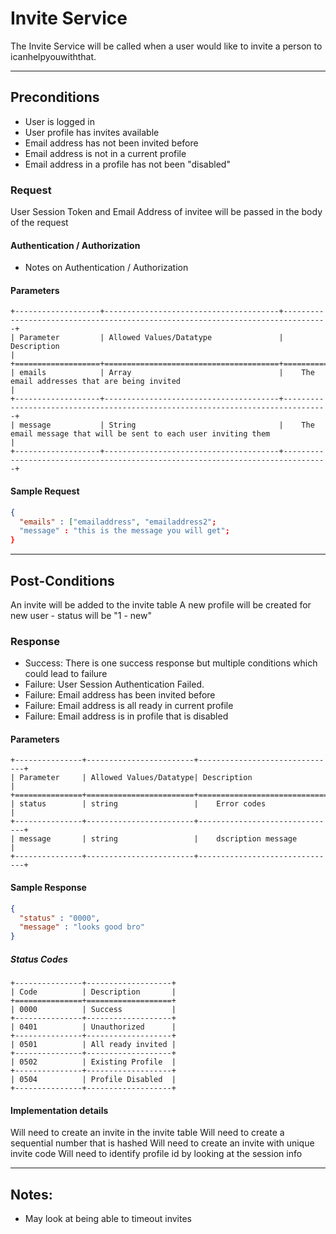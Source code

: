# Invite Service
The Invite Service will be called when a user would like to invite a person to icanhelpyouwiththat.

---
## Preconditions
 - User is logged in
 - User profile has invites available
 - Email address has not been invited before
 - Email address is not in a current profile
 - Email address in a profile has not been "disabled"

### Request

User Session Token and Email Address of invitee will be passed in the body of the request

#### Authentication / Authorization
 - Notes on Authentication / Authorization

#### Parameters

```eval_rst
+-------------------+---------------------------------------+--------------------------------------------------------------------------------+
| Parameter         | Allowed Values/Datatype               | Description                                                                    |
+===================+=======================================+================================================================================+
| emails            | Array                                 |    The email addresses that are being invited                                  |
+-------------------+---------------------------------------+--------------------------------------------------------------------------------+
| message           | String                                |    The email message that will be sent to each user inviting them              |
+-------------------+---------------------------------------+--------------------------------------------------------------------------------+
```

#### Sample Request

```json
{
  "emails" : ["emailaddress", "emailaddress2";
  "message" : "this is the message you will get";
}
```

---
## Post-Conditions
An invite will be added to the invite table
A new profile will be created for new user - status will be "1 - new"

### Response

 - Success: There is one success response but multiple conditions which could lead to failure
 - Failure: User Session Authentication Failed.
 - Failure: Email address has been invited before
 - Failure: Email address is all ready in current profile
 - Failure: Email address is in profile that is disabled

#### Parameters

```eval_rst
+---------------+------------------------+-------------------------------+
| Parameter     | Allowed Values/Datatype| Description                   |
+===============+========================+===============================+
| status        | string                 |    Error codes                |
+---------------+------------------------+-------------------------------+
| message       | string                 |    dscription message         |
+---------------+------------------------+-------------------------------+
```

#### Sample Response

```json
{
  "status" : "0000",
  "message" : "looks good bro"
}
```
##### Status Codes

```eval_rst
+---------------+-------------------+
| Code          | Description       |
+===============+===================+
| 0000          | Success           |
+---------------+-------------------+
| 0401          | Unauthorized      |
+---------------+-------------------+
| 0501          | All ready invited |
+---------------+-------------------+
| 0502          | Existing Profile  |
+---------------+-------------------+
| 0504          | Profile Disabled  |
+---------------+-------------------+
```

#### Implementation details

Will need to create an invite in the invite table 
Will need to create a sequential number that is hashed
Will need to create an invite with unique invite code
Will need to identify profile id by looking at the session info

---
## Notes:
- May look at being able to timeout invites
